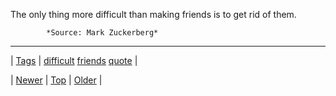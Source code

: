 <!--
title: The only thing more difficult than making friends is to get rid of them.
date: 2020-06-28T15:27:00.171Z
tags: difficult, friends, quote
-->




The only thing more difficult than making friends is to get rid of them.

            *Source: Mark Zuckerberg*

<!--BOTTOM-POST-NAVIGATION-->
---

| [Tags](tags.md) | [difficult](tag-difficult.md) [friends](tag-friends.md) [quote](tag-quote.md) |

| [Newer](167841555869.md) | [Top](index.md) | [Older](168424302386.md) |